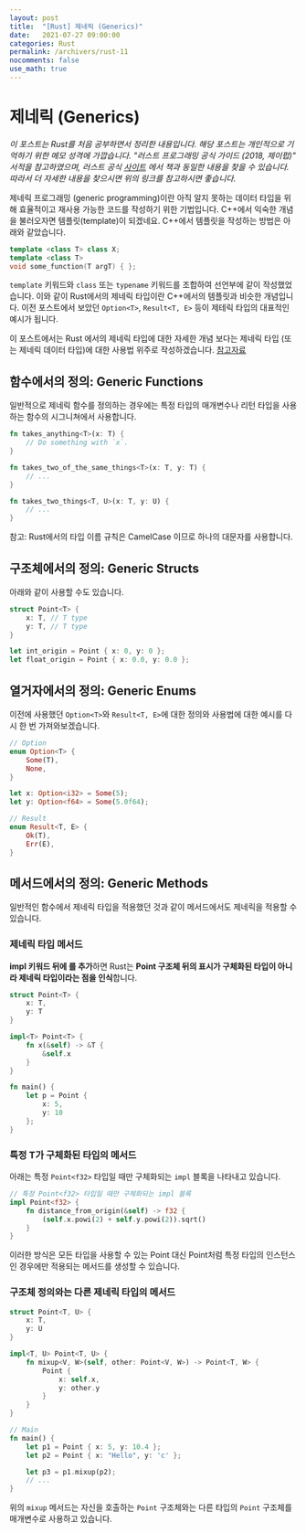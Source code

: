 ```yaml
---
layout: post
title:  "[Rust] 제네릭 (Generics)"
date:   2021-07-27 09:00:00
categories: Rust
permalink: /archivers/rust-11
nocomments: false
use_math: true 
---
```


# 제네릭 (Generics)
 
*이 포스트는 Rust를 처음 공부하면서 정리한 내용입니다. 해당 포스트는 개인적으로 기억하기 위한 메모 성격에 가깝습니다. "러스트 프로그래밍 공식 가이드 (2018, 제이펍)" 서적을 참고하였으며, 러스트 공식 [사이트](https://doc.rust-lang.org/1.30.0/book/2018-edition/foreword.html) 에서 책과 동일한 내용을 찾을 수 있습니다. 따라서 더 자세한 내용을 찾으시면 위의 링크를 참고하시면 좋습니다.*

제네릭 프로그래밍 (generic programming)이란 아직 알지 못하는 데이터 타입을 위해 효율적이고 재사용 가능한 코드를 작성하기 위한 기법입니다. C++에서 익숙한 개념을 불러오자면 템플릿(template)이 되겠네요. C++에서 템플릿을 작성하는 방법은 아래와 같았습니다.

```cpp
template <class T> class X;
template <class T>
void some_function(T argT) { };
```

<!--more-->


`template` 키워드와 `class` 또는 `typename` 키워드를 조합하여 선언부에 같이 작성했었습니다. 이와 같이 Rust에서의 제네릭 타입이란 C++에서의 템플릿과 비슷한 개념입니다. 이전 포스트에서 보았던 `Option<T>`, `Result<T, E>` 등이 제테릭 타입의 대표적인 예시가 됩니다. 

이 포스트에서는 Rust 에서의 제네릭 타입에 대한 자세한 개념 보다는 제네릭 타입 (또는 제네릭 데이터 타입)에 대한 사용법 위주로 작성하겠습니다. [참고자료](https://doc.rust-lang.org/rust-by-example/generics.html)

## 함수에서의 정의: Generic Functions

일반적으로 제네릭 함수를 정의하는 경우에는 특정 타입의 매개변수나 리턴 타입을 사용하는 함수의 시그니쳐에서 사용합니다.

```rust
fn takes_anything<T>(x: T) {
    // Do something with `x`.
}

fn takes_two_of_the_same_things<T>(x: T, y: T) {
    // ...
}

fn takes_two_things<T, U>(x: T, y: U) {
    // ...
}
```

참고: Rust에서의 타입 이름 규칙은 CamelCase 이므로 하나의 대문자를 사용합니다.


## 구조체에서의 정의: Generic Structs

아래와 같이 사용할 수도 있습니다.

```rust
struct Point<T> {
    x: T, // T type
    y: T, // T type
}

let int_origin = Point { x: 0, y: 0 };
let float_origin = Point { x: 0.0, y: 0.0 };
```


## 열거자에서의 정의: Generic Enums

이전에 사용했던 `Option<T>`와 `Result<T, E>`에 대한 정의와 사용법에 대한 예시를 다시 한 번 가져와보겠습니다.

```rust
// Option
enum Option<T> {
    Some(T),
    None,
}

let x: Option<i32> = Some(5);
let y: Option<f64> = Some(5.0f64);

// Result
enum Result<T, E> {
    Ok(T),
    Err(E),
}
```


## 메서드에서의 정의: Generic Methods

일반적인 함수에서 제네릭 타입을 적용했던 것과 같이 메서드에서도 제네릭을 적용할 수 있습니다.

### 제네릭 타입 메서드

**impl 키워드 뒤에 <T>를 추가**하면 Rust는 **Point 구조체 뒤의 <T> 표시가 구체화된 타입이 아니라 제네릭 타입이라는 점을 인식**합니다.

```rust
struct Point<T> {
    x: T,
    y: T
}

impl<T> Point<T> {
    fn x(&self) -> &T {
        &self.x
    }
}

fn main() {
    let p = Point {
        x: 5,
        y: 10
    };
}
```

### 특정 T가 구체화된 타입의 메서드

아래는 특정 `Point<f32>` 타입일 때만 구체화되는 `impl` 블록을 나타내고 있습니다. 

```rust
// 특정 Point<f32> 타입일 때만 구체화되는 impl 블록 
impl Point<f32> {
    fn distance_from_origin(&self) -> f32 {
        (self.x.powi(2) + self.y.powi(2)).sqrt()
    }
}
```

이러한 방식은 모든 타입을 사용할 수 있는 Point<T> 대신 Point<f32>처럼 특정 타입의 인스턴스인 경우에만 적용되는 메서드를 생성할 수 있습니다. 


### 구조체 정의와는 다른 제네릭 타입의 메서드

```rust
struct Point<T, U> {
    x: T,
    y: U
}

impl<T, U> Point<T, U> {
    fn mixup<V, W>(self, other: Point<V, W>) -> Point<T, W> {
        Point {
            x: self.x,
            y: other.y
        }
    }
}

// Main
fn main() {
    let p1 = Point { x: 5, y: 10.4 };
    let p2 = Point { x: "Hello", y: 'c' };

    let p3 = p1.mixup(p2);
    // ...
}
```

위의 `mixup` 메서드는 자신을 호출하는 `Point` 구조체와는 다른 타입의 `Point` 구조체를 매개변수로 사용하고 있습니다. 

